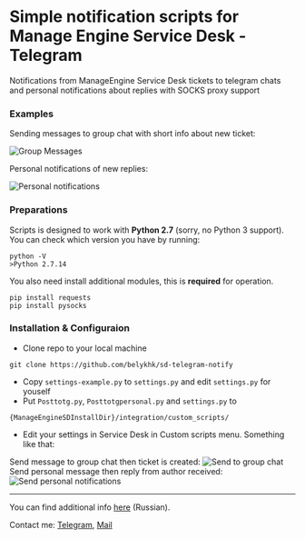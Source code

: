 # Simple notification scripts for Manage Engine Service Desk - Telegram
Notifications from ManageEngine Service Desk tickets to telegram chats and personal notifications about replies with SOCKS proxy support

### Examples
Sending messages to group chat with short info about new ticket:

![Group Messages](https://i.imgur.com/pmVXxFI.jpg)

Personal notifications of new replies:

![Personal notifications](https://i.imgur.com/c1pjSXS.jpg)

### Preparations
Scripts is designed to work with **Python 2.7** (sorry, no Python 3 support). You can check which version you have by running:
```
python -V
>Python 2.7.14
```

You also need install additional modules, this is **required** for operation.
```
pip install requests
pip install pysocks
```

### Installation & Configuraion
 - Clone repo to your local machine
```
git clone https://github.com/belykhk/sd-telegram-notify
```
 - Copy `settings-example.py` to `settings.py` and edit `settings.py` for youself
 - Put `Posttotg.py`, `Posttotgpersonal.py` and `settings.py` to
```
{ManageEngineSDInstallDir}/integration/custom_scripts/
```
 - Edit your settings in Service Desk in Custom scripts menu. Something like that:
 
Send message to group chat then ticket is created:
![Send to group chat](https://i.imgur.com/lxzhTXg.png)
Send personal message then reply from author received:
![Send personal notifications](https://i.imgur.com/MwVyHPS.png)

___

You can find additional info [here](https://medium.com/@gofys_/%D0%BE%D0%BF%D0%BE%D0%B2%D0%B5%D1%89%D0%B5%D0%BD%D0%B8%D1%8F-%D0%B8%D0%B7-manageengine-service-desk-plus-%D0%B2-telegram-5d3be05b56e2) (Russian).

Contact me: [Telegram](https://t.me/belykh_k), [Mail](mailto:k@belykh.su)
